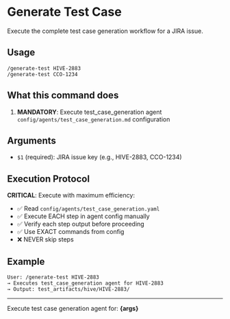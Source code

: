 # Generate Test Case

Execute the complete test case generation workflow for a JIRA issue.

## Usage
```
/generate-test HIVE-2883
/generate-test CCO-1234
```

## What this command does

1. **MANDATORY**: Execute test_case_generation agent `config/agents/test_case_generation.md` configuration

## Arguments
- `$1` (required): JIRA issue key (e.g., HIVE-2883, CCO-1234)

## Execution Protocol

**CRITICAL**: Execute with maximum efficiency:
- ✅ Read `config/agents/test_case_generation.yaml`
- ✅ Execute EACH step in agent config manually
- ✅ Verify each step output before proceeding
- ✅ Use EXACT commands from config
- ❌ NEVER skip steps

## Example
```
User: /generate-test HIVE-2883
→ Executes test_case_generation agent for HIVE-2883
→ Output: test_artifacts/hive/HIVE-2883/
```

---

Execute test case generation agent for: **{args}**
